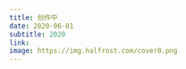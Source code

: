 ```yaml
---
title: 创作中
date: 2020-06-01
subtitle: 2020
link:
image: https://img.halfrost.com/cover0.png
---
```

